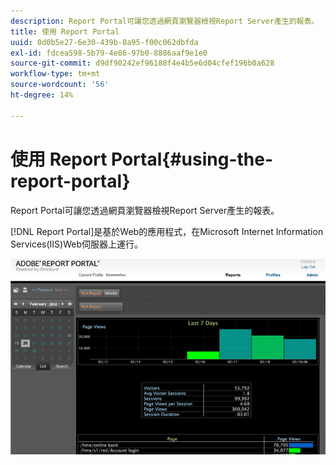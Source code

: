 ```yaml
---
description: Report Portal可讓您透過網頁瀏覽器檢視Report Server產生的報表。
title: 使用 Report Portal
uuid: 0d0b5e27-6e30-439b-8a95-f00c062dbfda
exl-id: fdcea598-5b79-4e86-97b0-8886aaf9e1e0
source-git-commit: d9df90242ef96188f4e4b5e6d04cfef196b0a628
workflow-type: tm+mt
source-wordcount: '56'
ht-degree: 14%

---
```


# 使用 Report Portal{#using-the-report-portal}

Report Portal可讓您透過網頁瀏覽器檢視Report Server產生的報表。

[!DNL Report Portal]是基於Web的應用程式，在Microsoft Internet Information Services(IIS)Web伺服器上運行。

![](assets/report_portal_home.png)
